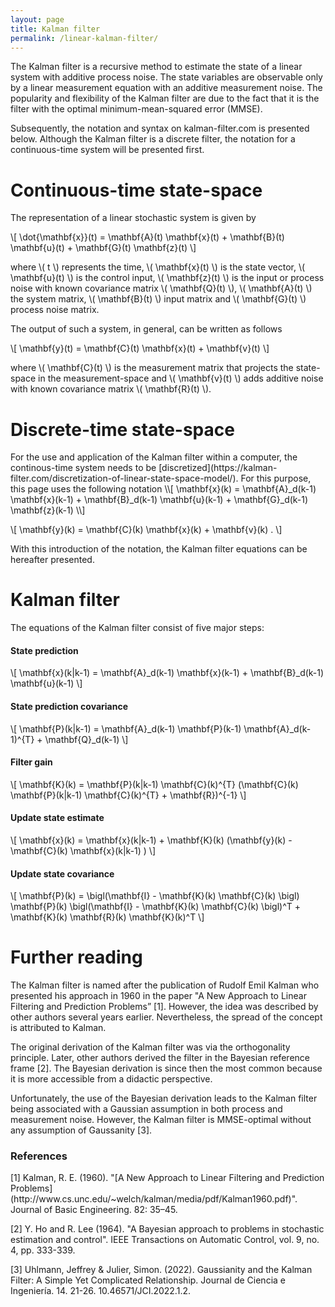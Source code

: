 ```yaml
---
layout: page
title: Kalman filter
permalink: /linear-kalman-filter/
---
```

The Kalman filter is a recursive method to estimate the state of a linear system with additive process noise.
The state variables are observable only by a linear measurement equation with an additive measurement noise.
The popularity and flexibility of the Kalman filter are due to the fact that it is the filter with the optimal minimum-mean-squared error (MMSE).
 
Subsequently, the notation and syntax on kalman-filter.com is presented below.
Although the Kalman filter is a discrete filter, the notation for a continuous-time system will be presented first.

<h1>Continuous-time state-space</h1>
The representation of a linear stochastic system is given by

\\[ \dot{\mathbf{x}}(t) = \mathbf{A}(t) \mathbf{x}(t) + \mathbf{B}(t) \mathbf{u}(t) + \mathbf{G}(t) \mathbf{z}(t) \\]

where \\( t \\) represents the time, \\( \mathbf{x}(t) \\) is the state vector, \\( \mathbf{u}(t) \\) is the control input, \\( \mathbf{z}(t) \\) is the input or process noise with known covariance matrix \\( \mathbf{Q}(t) \\), \\( \mathbf{A}(t) \\) the system matrix, \\(  \mathbf{B}(t)  \\) input matrix and \\(  \mathbf{G}(t)  \\) process noise matrix.

The output of such a system, in general, can be written as follows

\\[ \mathbf{y}(t) = \mathbf{C}(t) \mathbf{x}(t) + \mathbf{v}(t) \\]

where \\( \mathbf{C}(t) \\) is the measurement matrix that projects the state-space in the measurement-space and \\( \mathbf{v}(t) \\) adds additive noise with known covariance matrix \\(  \mathbf{R}(t)  \\).

<h1>Discrete-time state-space</h1>
For the use and application of the Kalman filter within a computer, the continous-time system needs to be [discretized](https://kalman-filter.com/discretization-of-linear-state-space-model/). 
For this purpose, this page uses the following notation
\\[ \mathbf{x}(k) = \mathbf{A}_d(k-1) \mathbf{x}(k-1) + \mathbf{B}_d(k-1) \mathbf{u}(k-1) + \mathbf{G}_d(k-1) \mathbf{z}(k-1) \\]

\\[ \mathbf{y}(k) = \mathbf{C}(k) \mathbf{x}(k) + \mathbf{v}(k) . \\]

With this introduction of the notation, the Kalman filter equations can be hereafter presented.
<h1>Kalman filter</h1>
The equations of the Kalman filter consist of five major steps:
<h4>State prediction</h4>

\\[ \mathbf{x}(k\|k-1) = \mathbf{A}_d(k-1) \mathbf{x}(k-1) + \mathbf{B}_d(k-1) \mathbf{u}(k-1) \\]


<h4>State prediction covariance</h4>

\\[ \mathbf{P}(k\|k-1) = \mathbf{A}_d(k-1) \mathbf{P}(k-1) \mathbf{A}_d(k-1)^{T} + \mathbf{Q}_d(k-1) \\]


<h4>Filter gain</h4>

\\[ \mathbf{K}(k) = \mathbf{P}(k\|k-1) \mathbf{C}(k)^{T} (\mathbf{C}(k) \mathbf{P}(k\|k-1) \mathbf{C}(k)^{T} + \mathbf{R})^{-1} \\]


<h4>Update state estimate</h4>

\\[ \mathbf{x}(k) = \mathbf{x}(k\|k-1) + \mathbf{K}(k) (\mathbf{y}(k) - \mathbf{C}(k) \mathbf{x}(k\|k-1) )  \\]

<h4>Update state covariance</h4>

\\[ \mathbf{P}(k) = \bigl(\mathbf{I} - \mathbf{K}(k) \mathbf{C}(k) \bigl) \mathbf{P}(k) \bigl(\mathbf{I} - \mathbf{K}(k) \mathbf{C}(k) \bigl)^T + \mathbf{K}(k) \mathbf{R}(k) \mathbf{K}(k)^T  \\]

<h1>Further reading</h1>
The Kalman filter is named after the publication of Rudolf Emil Kalman who presented his approach in 1960 in the paper "A New Approach to Linear Filtering and Prediction Problems” [1]. However, the idea was described by other authors several years earlier. Nevertheless, the spread of the concept is attributed to Kalman.

The original derivation of the Kalman filter was via the orthogonality principle. Later, other authors derived the filter in the Bayesian reference frame [2]. The Bayesian derivation is since then the most common because it is more accessible from a didactic perspective.

Unfortunately, the use of the Bayesian derivation leads to the Kalman filter being associated with a Gaussian assumption in both process and measurement noise. However, the Kalman filter is MMSE-optimal without any assumption of Gaussanity [3].

<h3>References</h3>
[1] Kalman, R. E. (1960). "[A New Approach to Linear Filtering and Prediction Problems](http://www.cs.unc.edu/~welch/kalman/media/pdf/Kalman1960.pdf)". Journal of Basic Engineering. 82: 35–45.

[2] Y. Ho and R. Lee (1964). "A Bayesian approach to problems in stochastic estimation and control". IEEE Transactions on Automatic Control, vol. 9, no. 4, pp. 333-339.

[3] Uhlmann, Jeffrey & Julier, Simon. (2022). Gaussianity and the Kalman Filter: A Simple Yet Complicated Relationship. Journal de Ciencia e Ingeniería. 14. 21-26. 10.46571/JCI.2022.1.2. 

[jekyll-organization]: https://github.com/jekyll
